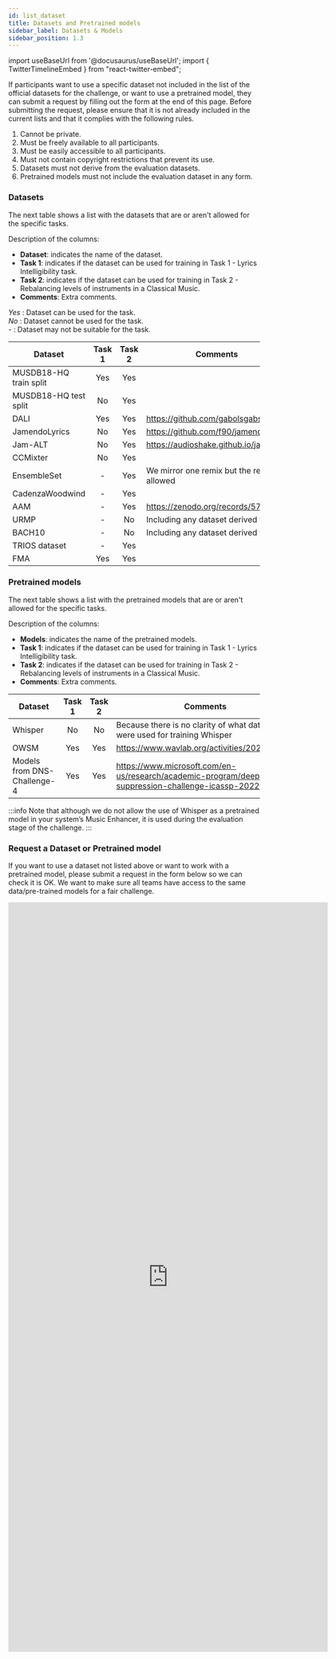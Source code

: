```yaml
---
id: list_dataset
title: Datasets and Pretrained models
sidebar_label: Datasets & Models
sidebar_position: 1.3
---
```

import useBaseUrl from '@docusaurus/useBaseUrl';
import { TwitterTimelineEmbed } from "react-twitter-embed";


If participants want to use a specific dataset not included in the list of the official datasets for the challenge,
or want to use a pretrained model, they can submit a request by filling out the form at the end of this page. 
Before submitting the request, please ensure that it is not already included in the current lists and that it complies with the following rules.

1. Cannot be private.
2. Must be freely available to all participants.
3. Must be easily accessible to all participants.
4. Must not contain copyright restrictions that prevent its use.
5. Datasets must not derive from the evaluation datasets.
6. Pretrained models must not include the evaluation dataset in any form.

### Datasets

The next table shows a list with the datasets that are or aren't allowed for the specific tasks. 

Description of the columns:

- **Dataset**: indicates the name of the dataset.
- **Task 1**: indicates if the dataset can be used for training in Task 1 - Lyrics Intelligibility task.
- **Task 2**: indicates if the dataset can be used for training in Task 2 - Rebalancing levels of instruments in a Classical Music.
- **Comments**: Extra comments.

_Yes_ : Dataset can be used for the task.  
_No_ : Dataset cannot be used for the task.  
_-_ : Dataset may not be suitable for the task.  

| Dataset                | Task 1 | Task 2 | Comments                                     |
|------------------------|:------:|:------:|----------------------------------------------|
| MUSDB18-HQ train split |  Yes   |  Yes   |                                              |
| MUSDB18-HQ test split  |   No   |  Yes   |                                              |
| DALI                   |  Yes   |  Yes   | https://github.com/gabolsgabs/DALI           |
| JamendoLyrics          |   No   |  Yes   | https://github.com/f90/jamendolyrics         |
| Jam-ALT                |   No   |  Yes   | https://audioshake.github.io/jam-alt/        |
| CCMixter               |   No   |  Yes   |                                              |
| EnsembleSet            |   -    |  Yes   | We mirror one remix but the rest are allowed |
| CadenzaWoodwind        |   -    |  Yes   |                                              |
| AAM                    |   -    |  Yes   | https://zenodo.org/records/5794629           |
| URMP                   |   -    |   No   | Including any dataset derived from it        |
| BACH10                 |   -    |   No   | Including any dataset derived from it        |
| TRIOS dataset          |   -    |  Yes   |                                              |
| FMA                    |  Yes   |  Yes   |                                              |

### Pretrained models

The next table shows a list with the pretrained models that are or aren't allowed for the specific tasks.

Description of the columns:

- **Models**: indicates the name of the pretrained models.
- **Task 1**: indicates if the dataset can be used for training in Task 1 - Lyrics Intelligibility task.
- **Task 2**: indicates if the dataset can be used for training in Task 2 - Rebalancing levels of instruments in a Classical Music.
- **Comments**: Extra comments.


| Dataset                     | Task 1 | Task 2 | Comments                                                                                                |
|-----------------------------|:------:|:------:|---------------------------------------------------------------------------------------------------------|
| Whisper                     |   No   |   No   | Because there is no clarity of what datasets were used for training Whisper                             |
| OWSM                        |  Yes   |  Yes   | https://www.wavlab.org/activities/2024/owsm/                                                            |
| Models from DNS-Challenge-4 |  Yes   |  Yes   | https://www.microsoft.com/en-us/research/academic-program/deep-noise-suppression-challenge-icassp-2022/ |

:::info
Note that although we do not allow the use of Whisper as a pretrained model in your system’s Music Enhancer, it is used during the evaluation stage of the challenge.
:::

### Request a Dataset or Pretrained model

If you want to use a dataset not listed above or want to work with a pretrained model, please submit a request in the form below so we can check it is OK. 
We want to make sure all teams have access to the same data/pre-trained models for a fair challenge.
<iframe 
    src="https://docs.google.com/forms/d/e/1FAIpQLSfYyrhxsbmx9C4hLCWOfnnHC9hdOKAvVVLrzgPHR8wjjcpFyQ/viewform?embedded=true" 
    width="640" 
    height="1500" 
    frameborder="0" 
    marginheight="0" 
    marginwidth="0">
Loading…
</iframe>

